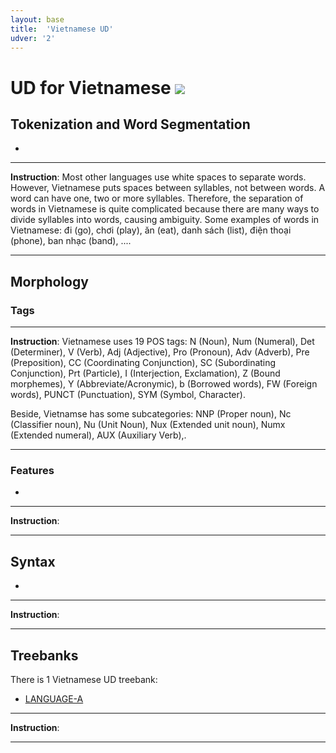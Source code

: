 ```yaml
---
layout: base
title:  'Vietnamese UD'
udver: '2'
---
```


# UD for Vietnamese <span class="flagspan"><img class="flag" src="../../flags/svg/VN.svg" /></span>

## Tokenization and Word Segmentation

*

---
**Instruction**: Most other languages use white spaces to separate words. However, Vietnamese puts spaces between syllables, not between words. A word can have one, two or more syllables. Therefore, the separation of words in Vietnamese is quite complicated because there are many ways to divide syllables into words, causing ambiguity.
Some examples of words in Vietnamese: đi (go), chơi (play), ăn (eat), danh sách (list), điện thoại (phone), ban nhạc (band), ....

---

## Morphology

### Tags


---
**Instruction**: Vietnamese uses 19 POS tags: N (Noun), Num (Numeral), Det (Determiner), V (Verb), Adj (Adjective), Pro (Pronoun), Adv (Adverb), Pre (Preposition), CC (Coordinating Conjunction), SC (Subordinating Conjunction), Prt (Particle), I (Interjection, Exclamation), Z (Bound morphemes), Y (Abbreviate/Acronymic), b (Borrowed words), FW (Foreign words), PUNCT (Punctuation), SYM (Symbol, Character). 

Beside, Vietnamse has some subcategories: NNP (Proper noun), Nc (Classifier noun), Nu (Unit Noun), Nux (Extended unit noun), Numx (Extended numeral), AUX (Auxiliary Verb),.

---

### Features

*

---
**Instruction**: 

---

## Syntax

*

---
**Instruction**: 

---

## Treebanks

There is 1 Vietnamese UD treebank:

  * [LANGUAGE-A](../treebanks/vi_vtb/index.html)

---
**Instruction**: 

---
